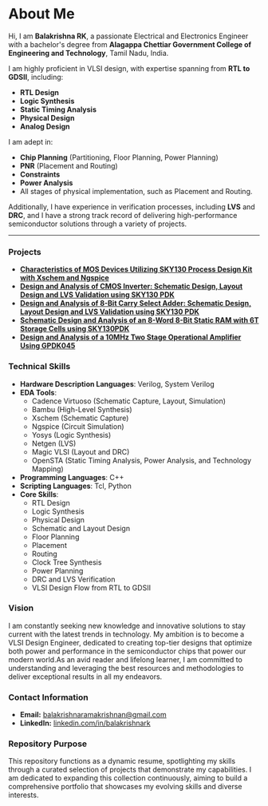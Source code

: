 # About Me

Hi, I am **Balakrishna RK**, a passionate Electrical and Electronics Engineer with a bachelor's degree from **Alagappa Chettiar Government College of Engineering and Technology**, Tamil Nadu, India. 


I am highly proficient in VLSI design, with expertise spanning from **RTL to GDSII**, including:
- **RTL Design**
- **Logic Synthesis**
- **Static Timing Analysis**
- **Physical Design**
- **Analog Design**

I am adept in:
- **Chip Planning** (Partitioning, Floor Planning, Power Planning)
- **PNR** (Placement and Routing)
- **Constraints**
- **Power Analysis**
- All stages of physical implementation, such as Placement and Routing.

Additionally, I have experience in verification processes, including **LVS** and **DRC**, and I have a strong track record of delivering high-performance semiconductor solutions through a variety of projects.

---

### Projects
- [**Characteristics of MOS Devices Utilizing SKY130 Process Design Kit with Xschem and Ngspice**](https://github.com/Balakrishna-RK/Balakrishna-RK/tree/main/Projects/Characteristics_of_MOS_Devices_Utilizing_SKY130_Process_Design_Kit_with_Xschem_and_Ngspice)
- [**Design and Analysis of CMOS Inverter: Schematic Design, Layout Design and LVS Validation using SKY130 PDK**](https://github.com/Balakrishna-RK/Balakrishna-RK/tree/main/Projects/Design_and_Analysis_of_CMOS_Inverter%3A_Schematic_Design_Layout_Design_and_LVS_Validation_using_SKY130_PDK)
- [**Design and Analysis of 8-Bit Carry Select Adder: Schematic Design, Layout Design and LVS Validation using SKY130 PDK**](https://github.com/Balakrishna-RK/Balakrishna-RK/tree/main/Projects/Design_and_Analysis_of_8-bit_Carry_Select_Adder_Schematic_Design_Layout_Design_and_LVS_Validation_using_SKY130PDK)
- [**Schematic Design and Analysis of an 8-Word 8-Bit Static RAM with 6T Storage Cells using SKY130PDK**](https://github.com/Balakrishna-RK/Balakrishna-RK/tree/main/Projects/Schematic_Design_and_Analysis_of_an_8-Word_8-Bit_Static_RAM_with_6T_Storage_Cells_using_SKY130PDK)
- [**Design and Analysis of a 10MHz Two Stage Operational Amplifier Using GPDK045**](https://github.com/Balakrishna-RK/Balakrishna-RK/tree/main/Projects/Design_and_Analysis_of_a_10MHz_Two_Stage_Operational_Amplifier_Using_GPDK045)

### Technical Skills
- **Hardware Description Languages**: Verilog, System Verilog
- **EDA Tools**: 
  - Cadence Virtuoso (Schematic Capture, Layout, Simulation)
  - Bambu (High-Level Synthesis)
  - Xschem (Schematic Capture)
  - Ngspice (Circuit Simulation)
  - Yosys (Logic Synthesis)
  - Netgen (LVS)
  - Magic VLSI (Layout and DRC)
  - OpenSTA (Static Timing Analysis, Power Analysis, and Technology Mapping)
- **Programming Languages**: C++
- **Scripting Languages**: Tcl, Python
- **Core Skills**:
  - RTL Design
  - Logic Synthesis
  - Physical Design
  - Schematic and Layout Design
  - Floor Planning
  - Placement
  - Routing
  - Clock Tree Synthesis
  - Power Planning
  - DRC and LVS Verification
  - VLSI Design Flow from RTL to GDSII


### Vision
I am constantly seeking new knowledge and innovative solutions to stay current with the latest trends in technology. My ambition is to become a VLSI Design Engineer, dedicated to creating top-tier designs that optimize both power and performance in the semiconductor chips that power our modern world.As an avid reader and lifelong learner, I am committed to understanding and leveraging the best resources and methodologies to deliver exceptional results in all my endeavors.

### Contact Information
- **Email:** balakrishnaramakrishnan@gmail.com
- **LinkedIn:** [linkedin.com/in/balakrishnark](http://www.linkedin.com/in/balakrishnark)

### Repository Purpose
This repository functions as a dynamic resume, spotlighting my skills through a curated selection of projects that demonstrate my capabilities. I am dedicated to expanding this collection continuously, aiming to build a comprehensive portfolio that showcases my evolving skills and diverse interests.

